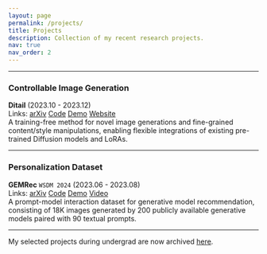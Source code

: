 ```yaml
---
layout: page
permalink: /projects/
title: Projects
description: Collection of my recent research projects.
nav: true
nav_order: 2
---
```


---

### Controllable Image Generation

**Ditail** (2023.10 - 2023.12) \
Links: [arXiv](https://arxiv.org/abs/2312.08873) [Code](https://github.com/MAPS-research/Ditail) [Demo](https://huggingface.co/spaces/MAPS-research/Diffusion-Cocktail) [Website](https://maps-research.github.io/Ditail) \
A training-free method for novel image generations and fine-grained content/style manipulations, enabling flexible integrations of existing pre-trained Diffusion models and LoRAs. <br>

---

### Personalization Dataset
**GEMRec** `WSDM 2024` (2023.06 - 2023.08) \
Links: [arXiv](https://arxiv.org/abs/2308.02205) [Code](https://github.com/MAPS-research/GEMRec) [Demo](https://huggingface.co/spaces/MAPS-research/GEMRec-Gallery) [Video](https://youtu.be/iSVM_yyIwlg) \
A prompt-model interaction dataset for generative model recommendation, consisting of 18K images generated by 200 publicly available generative models paired with 90 textual prompts. <br>

---

My selected projects during undergrad are now archived [here](https://hmdliu.site/undergrad_projects/).

